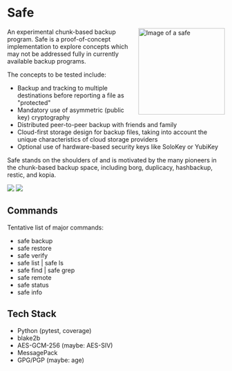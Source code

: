 # Safe

<img src="assets/safe.svg" alt="Image of a safe" align="right" style="width: 200px;" />

An experimental chunk-based backup program. Safe is a proof-of-concept
implementation to explore concepts which may not be addressed fully in
currently available backup programs.

The concepts to be tested include:

- Backup and tracking to multiple destinations before reporting a file as
  "protected"
- Mandatory use of asymmetric (public key) cryptography
- Distributed peer-to-peer backup with friends and family
- Cloud-first storage design for backup files, taking into account the unique
  characteristics of cloud storage providers
- Optional use of hardware-based security keys like SoloKey or YubiKey

Safe stands on the shoulders of and is motivated by the many pioneers in the
chunk-based backup space, including borg, duplicacy, hashbackup, restic, and
kopia.

<img src="https://github.com/presto8/safe/workflows/Ubuntu%2020.04/badge.svg"> <img src="https://img.shields.io/endpoint?url=https://raw.githubusercontent.com/wiki/presto8/safe/python-coverage-comment-action-badge.json">

## Commands

Tentative list of major commands:

* safe backup
* safe restore
* safe verify
* safe list | safe ls
* safe find | safe grep
* safe remote
* safe status
* safe info

## Tech Stack
* Python (pytest, coverage)
* blake2b
* AES-GCM-256 (maybe: AES-SIV)
* MessagePack
* GPG/PGP (maybe: age)
